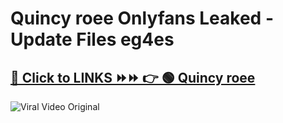 
 # Quincy roee Onlyfans Leaked - Update Files eg4es

## <h2><a href="https://clipsfans.com/Quincy_roee&ref=git">🔗 Click to LINKS ⏩⏩ 👉 🟢 Quincy roee </a></h2>

<a href="https://clipsfans.com/Quincy_roee&ref=git" rel="nofollow" data-target="animated-image.originalLink"><img src="https://i.ibb.co.com/xMMVF88/686577567.gif" alt="Viral Video Original" style="max-width: 100%; display: inline-block;" data-target="animated-image.originalImage"></a>

